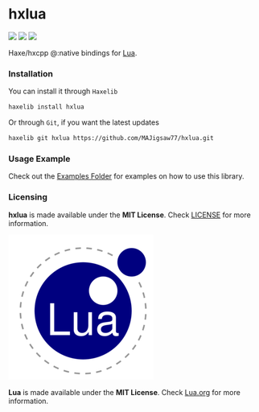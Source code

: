 # hxlua

![](https://img.shields.io/github/repo-size/MAJigsaw77/hxlua) ![](https://badgen.net/github/open-issues/MAJigsaw77/hxlua) ![](https://badgen.net/badge/license/MIT/green)

Haxe/hxcpp @:native bindings for [Lua](http://www.lua.org).

### Installation

You can install it through `Haxelib`
```bash
haxelib install hxlua
```
Or through `Git`, if you want the latest updates
```bash
haxelib git hxlua https://github.com/MAJigsaw77/hxlua.git
```

### Usage Example

Check out the [Examples Folder](examples/) for examples on how to use this library.

### Licensing

**hxlua** is made available under the **MIT License**. Check [LICENSE](./LICENSE) for more information.

![](https://raw.githubusercontent.com/github/explore/80688e429a7d4ef2fca1e82350fe8e3517d3494d/topics/lua/lua.png)

**Lua** is made available under the **MIT License**. Check [Lua.org](https://www.lua.org/license.html) for more information.
